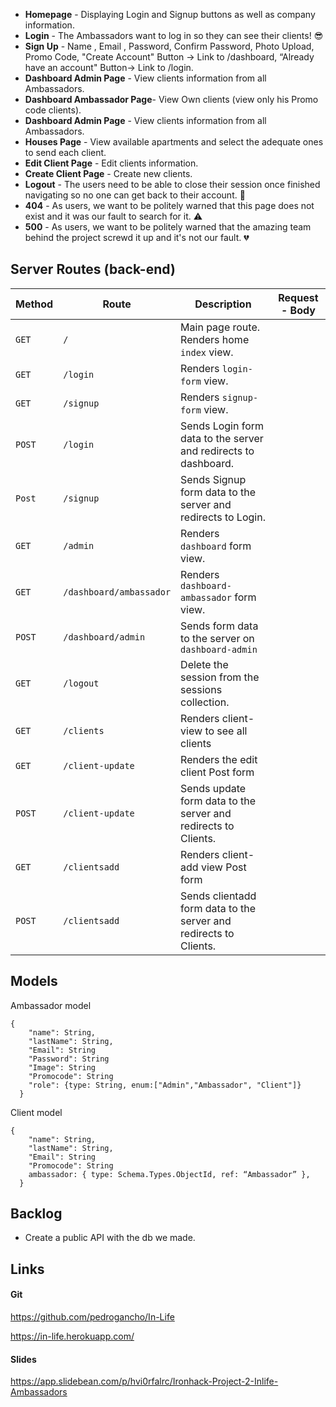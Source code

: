 - **Homepage** - Displaying Login and Signup buttons as well as company information.
- **Login** - The Ambassadors want to log in so they can see their clients! 😎
- **Sign Up** - Name , Email , Password, Confirm Password, Photo Upload, Promo Code, "Create Account" Button -> Link to /dashboard, “Already have an account" Button-> Link to /login.
- **Dashboard Admin Page** - View clients information from all Ambassadors.
- **Dashboard Ambassador Page**- View Own clients (view only his Promo code clients).
- **Dashboard Admin Page** - View clients information from all Ambassadors.
- **Houses Page** - View available apartments and select the adequate ones to send each client.
- **Edit Client Page** - Edit clients information.
- **Create Client Page** - Create new clients.
- **Logout** - The users need to be able to close their session once finished navigating so no one can get back to their account. 👋
- **404** - As users, we want to be politely warned that this page does not exist and it was our fault to search for it. ⚠️
- **500** - As users, we want to be politely warned that the amazing team behind the project screwd it up and it's not our fault. 💔


## Server Routes (back-end)

| **Method** | **Route**               | **Description**                                                   | **Request - Body** |
| ---------- | ----------------------- | ----------------------------------------------------------------- | ------------------ |
| `GET`      | `/`                     | Main page route. Renders home `index` view.                       |                    |
| `GET`      | `/login`                | Renders `login-form` view.                                        |                    |
| `GET`      | `/signup`               | Renders `signup-form` view.                                       |                    |
| `POST`     | `/login`                | Sends Login form data to the server and redirects to dashboard.   |                    |
| `Post`     | `/signup`               | Sends Signup form data to the server and redirects to Login.      |                    |
| `GET`      | `/admin`                | Renders `dashboard` form view.                                    |                    |
| `GET`      | `/dashboard/ambassador` | Renders `dashboard-ambassador` form view.                         |                    |
| `POST`     | `/dashboard/admin`      | Sends form data to the server on `dashboard-admin`                |                    |
| `GET`      | `/logout`               | Delete the session from the sessions collection.                  |                    |
| `GET`      | `/clients`              | Renders client-view to see all clients                            |                    |
| `GET`      | `/client-update`        | Renders the edit client Post form                                 |                    |
| `POST`     | `/client-update`        | Sends update form data to the server and redirects to Clients.    |                    |
| `GET`      | `/clientsadd`           | Renders client-add view Post form                                 |                    |
| `POST`     | `/clientsadd`           | Sends clientadd form data to the server and redirects to Clients. |                    |

## Models

Ambassador model

```
{
	"name": String,
	"lastName": String,
	"Email": String
	"Password": String
	"Image": String
	"Promocode": String
	"role": {type: String, enum:["Admin","Ambassador", "Client"]}
  }
```

Client model

```
{
	"name": String,
	"lastName": String,
	"Email": String
	"Promocode": String
	ambassador: { type: Schema.Types.ObjectId, ref: “Ambassador” },
  }
```

## Backlog

- Create a public API with the db we made.

## Links

#### Git

https://github.com/pedrogancho/In-Life

https://in-life.herokuapp.com/

#### Slides

https://app.slidebean.com/p/hvi0rfalrc/Ironhack-Project-2-Inlife-Ambassadors
